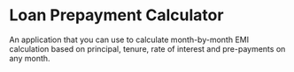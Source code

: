 # Loan Prepayment Calculator
An application that you can use to calculate month-by-month EMI calculation based on principal, tenure, rate of interest and pre-payments on any month.
